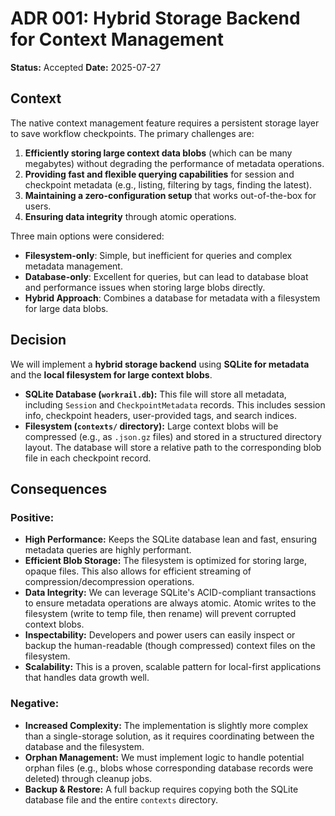# ADR 001: Hybrid Storage Backend for Context Management

**Status:** Accepted
**Date:** 2025-07-27

## Context

The native context management feature requires a persistent storage layer to save workflow checkpoints. The primary challenges are:
1.  **Efficiently storing large context data blobs** (which can be many megabytes) without degrading the performance of metadata operations.
2.  **Providing fast and flexible querying capabilities** for session and checkpoint metadata (e.g., listing, filtering by tags, finding the latest).
3.  **Maintaining a zero-configuration setup** that works out-of-the-box for users.
4.  **Ensuring data integrity** through atomic operations.

Three main options were considered:
-   **Filesystem-only**: Simple, but inefficient for queries and complex metadata management.
-   **Database-only**: Excellent for queries, but can lead to database bloat and performance issues when storing large blobs directly.
-   **Hybrid Approach**: Combines a database for metadata with a filesystem for large data blobs.

## Decision

We will implement a **hybrid storage backend** using **SQLite for metadata** and the **local filesystem for large context blobs**.

-   **SQLite Database (`workrail.db`):** This file will store all metadata, including `Session` and `CheckpointMetadata` records. This includes session info, checkpoint headers, user-provided tags, and search indices.
-   **Filesystem (`contexts/` directory):** Large context blobs will be compressed (e.g., as `.json.gz` files) and stored in a structured directory layout. The database will store a relative path to the corresponding blob file in each checkpoint record.

## Consequences

### Positive:
-   **High Performance:** Keeps the SQLite database lean and fast, ensuring metadata queries are highly performant.
-   **Efficient Blob Storage:** The filesystem is optimized for storing large, opaque files. This also allows for efficient streaming of compression/decompression operations.
-   **Data Integrity:** We can leverage SQLite's ACID-compliant transactions to ensure metadata operations are always atomic. Atomic writes to the filesystem (write to temp file, then rename) will prevent corrupted context blobs.
-   **Inspectability:** Developers and power users can easily inspect or backup the human-readable (though compressed) context files on the filesystem.
-   **Scalability:** This is a proven, scalable pattern for local-first applications that handles data growth well.

### Negative:
-   **Increased Complexity:** The implementation is slightly more complex than a single-storage solution, as it requires coordinating between the database and the filesystem.
-   **Orphan Management:** We must implement logic to handle potential orphan files (e.g., blobs whose corresponding database records were deleted) through cleanup jobs.
-   **Backup & Restore:** A full backup requires copying both the SQLite database file and the entire `contexts` directory. 